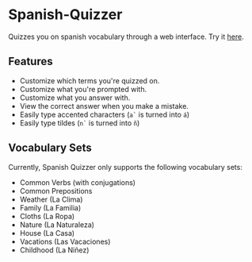 # Spanish-Quizzer
Quizzes you on spanish vocabulary through a web interface.
Try it [here](https://ashermorgan.github.io/Spanish-Quizzer/).

## Features
- Customize which terms you're quizzed on.
- Customize what you're prompted with.
- Customize what you answer with.
- View the correct answer when you make a mistake.
- Easily type accented characters (``` a` ``` is turned into ```á```)
- Easily type tildes (``` n` ``` is turned into ```ñ```)

## Vocabulary Sets
Currently, Spanish Quizzer only supports the following vocabulary sets:
- Common Verbs (with conjugations)
- Common Prepositions
- Weather (La Clima)
- Family (La Familia)
- Cloths (La Ropa)
- Nature (La Naturaleza)
- House (La Casa)
- Vacations (Las Vacaciones)
- Childhood (La Niñez)
